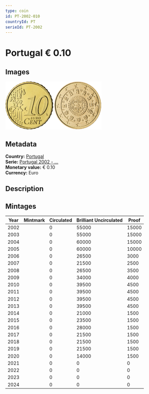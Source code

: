 ```yaml
---
type: coin
id: PT-2002-010
countryId: PT
serieId: PT-2002
---
```


# Portugal € 0.10

## Images

<img src="../../../Images/common-2002-010.webp" height="150" alt="Front image"><img src="Images/portugal-2002-010.webp" height="150" alt="Back image">

## Metadata

**Country:** [Portugal](../index.md)\
**Serie:** [Portugal 2002 - ...](index.md)\
**Monetary value:** € 0.10\
**Currency:** Euro

## Description

## Mintages

| Year | Mintmark | Circulated | Brilliant Uncirculated | Proof |
| ---- | -------- | ---------- | ---------------------- | ----- |
| 2002 |          | 0          | 55000                  | 15000 |
| 2003 |          | 0          | 55000                  | 15000 |
| 2004 |          | 0          | 60000                  | 15000 |
| 2005 |          | 0          | 60000                  | 10000 |
| 2006 |          | 0          | 26500                  | 3000  |
| 2007 |          | 0          | 21500                  | 2500  |
| 2008 |          | 0          | 26500                  | 3500  |
| 2009 |          | 0          | 34000                  | 4000  |
| 2010 |          | 0          | 39500                  | 4500  |
| 2011 |          | 0          | 39500                  | 4500  |
| 2012 |          | 0          | 39500                  | 4500  |
| 2013 |          | 0          | 39500                  | 4500  |
| 2014 |          | 0          | 21000                  | 1500  |
| 2015 |          | 0          | 23500                  | 1500  |
| 2016 |          | 0          | 28000                  | 1500  |
| 2017 |          | 0          | 21500                  | 1500  |
| 2018 |          | 0          | 21500                  | 1500  |
| 2019 |          | 0          | 21500                  | 1500  |
| 2020 |          | 0          | 14000                  | 1500  |
| 2021 |          | 0          | 0                      | 0     |
| 2022 |          | 0          | 0                      | 0     |
| 2023 |          | 0          | 0                      | 0     |
| 2024 |          | 0          | 0                      | 0     |
